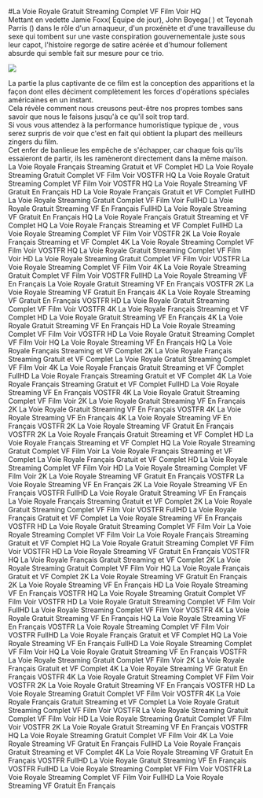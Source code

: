 #La Voie Royale Gratuit Streaming Complet VF Film Voir HQ  
Mettant en vedette Jamie Foxx( Équipe de jour), John Boyega( ) et Teyonah Parris () dans le rôle d'un arnaqueur, d'un proxénète et d'une travailleuse du sexe qui tombent sur une vaste conspiration gouvernementale juste sous leur capot, l'histoire regorge de satire acérée et d'humour follement absurde qui semble fait sur mesure pour ce trio.  
  
[![](https://i.imgur.com/qSNzIqt.png)](https://movie.rssnews.media/IIkWuthBu.php)  
  
La partie la plus captivante de ce film est la conception des apparitions et la façon dont elles déciment complètement les forces d'opérations spéciales américaines en un instant.  
Cela révèle comment nous creusons peut-être nos propres tombes sans savoir que nous le faisons jusqu'à ce qu'il soit trop tard.  
Si vous vous attendez à la performance humoristique typique de , vous serez surpris de voir que c'est en fait  qui obtient la plupart des meilleurs zingers du film.  
Cet enfer de banlieue les empêche de s'échapper, car chaque fois qu'ils essaieront de partir, ils les ramèneront directement dans la même maison.  
La Voie Royale Français Streaming Gratuit et VF Complet HD
La Voie Royale Streaming Gratuit Complet VF Film Voir VOSTFR HQ
La Voie Royale Gratuit Streaming Complet VF Film Voir VOSTFR HQ
La Voie Royale Streaming VF Gratuit En Français HD
La Voie Royale Français Gratuit et VF Complet FullHD
La Voie Royale Streaming Gratuit Complet VF Film Voir FullHD
La Voie Royale Gratuit Streaming VF En Français FullHD
La Voie Royale Streaming VF Gratuit En Français HQ
La Voie Royale Français Gratuit Streaming et VF Complet HQ
La Voie Royale Français Streaming et VF Complet FullHD
La Voie Royale Streaming Complet VF Film Voir VOSTFR 2K
La Voie Royale Français Streaming et VF Complet 4K
La Voie Royale Streaming Complet VF Film Voir VOSTFR HQ
La Voie Royale Gratuit Streaming Complet VF Film Voir HD
La Voie Royale Streaming Gratuit Complet VF Film Voir VOSTFR
La Voie Royale Streaming Complet VF Film Voir 4K
La Voie Royale Streaming Gratuit Complet VF Film Voir VOSTFR FullHD
La Voie Royale Streaming VF En Français
La Voie Royale Gratuit Streaming VF En Français VOSTFR 2K
La Voie Royale Streaming VF Gratuit En Français 4K
La Voie Royale Streaming VF Gratuit En Français VOSTFR HD
La Voie Royale Gratuit Streaming Complet VF Film Voir VOSTFR 4K
La Voie Royale Français Streaming et VF Complet HD
La Voie Royale Gratuit Streaming VF En Français 4K
La Voie Royale Gratuit Streaming VF En Français HD
La Voie Royale Streaming Complet VF Film Voir VOSTFR HD
La Voie Royale Gratuit Streaming Complet VF Film Voir HQ
La Voie Royale Streaming VF En Français HQ
La Voie Royale Français Streaming et VF Complet 2K
La Voie Royale Français Streaming Gratuit et VF Complet
La Voie Royale Gratuit Streaming Complet VF Film Voir 4K
La Voie Royale Français Gratuit Streaming et VF Complet FullHD
La Voie Royale Français Streaming Gratuit et VF Complet 4K
La Voie Royale Français Streaming Gratuit et VF Complet FullHD
La Voie Royale Streaming VF En Français VOSTFR 4K
La Voie Royale Gratuit Streaming Complet VF Film Voir 2K
La Voie Royale Gratuit Streaming VF En Français 2K
La Voie Royale Gratuit Streaming VF En Français VOSTFR 4K
La Voie Royale Streaming VF En Français 4K
La Voie Royale Streaming VF En Français VOSTFR 2K
La Voie Royale Streaming VF Gratuit En Français VOSTFR 2K
La Voie Royale Français Gratuit Streaming et VF Complet HD
La Voie Royale Français Streaming et VF Complet HQ
La Voie Royale Streaming Gratuit Complet VF Film Voir
La Voie Royale Français Streaming et VF Complet
La Voie Royale Français Gratuit et VF Complet HD
La Voie Royale Streaming Complet VF Film Voir HD
La Voie Royale Streaming Complet VF Film Voir 2K
La Voie Royale Streaming VF Gratuit En Français VOSTFR
La Voie Royale Streaming VF En Français 2K
La Voie Royale Streaming VF En Français VOSTFR FullHD
La Voie Royale Gratuit Streaming VF En Français
La Voie Royale Français Streaming Gratuit et VF Complet 2K
La Voie Royale Gratuit Streaming Complet VF Film Voir VOSTFR FullHD
La Voie Royale Français Gratuit et VF Complet
La Voie Royale Streaming VF En Français VOSTFR HD
La Voie Royale Gratuit Streaming Complet VF Film Voir
La Voie Royale Streaming Complet VF Film Voir
La Voie Royale Français Streaming Gratuit et VF Complet HQ
La Voie Royale Gratuit Streaming Complet VF Film Voir VOSTFR HD
La Voie Royale Streaming VF Gratuit En Français VOSTFR HQ
La Voie Royale Français Gratuit Streaming et VF Complet 2K
La Voie Royale Streaming Gratuit Complet VF Film Voir HQ
La Voie Royale Français Gratuit et VF Complet 2K
La Voie Royale Streaming VF Gratuit En Français 2K
La Voie Royale Streaming VF En Français HD
La Voie Royale Streaming VF En Français VOSTFR HQ
La Voie Royale Streaming Gratuit Complet VF Film Voir VOSTFR HD
La Voie Royale Gratuit Streaming Complet VF Film Voir FullHD
La Voie Royale Streaming Complet VF Film Voir VOSTFR 4K
La Voie Royale Gratuit Streaming VF En Français HQ
La Voie Royale Streaming VF En Français VOSTFR
La Voie Royale Streaming Complet VF Film Voir VOSTFR FullHD
La Voie Royale Français Gratuit et VF Complet HQ
La Voie Royale Streaming VF En Français FullHD
La Voie Royale Streaming Complet VF Film Voir HQ
La Voie Royale Gratuit Streaming VF En Français VOSTFR
La Voie Royale Streaming Gratuit Complet VF Film Voir 2K
La Voie Royale Français Gratuit et VF Complet 4K
La Voie Royale Streaming VF Gratuit En Français VOSTFR 4K
La Voie Royale Gratuit Streaming Complet VF Film Voir VOSTFR 2K
La Voie Royale Gratuit Streaming VF En Français VOSTFR HD
La Voie Royale Streaming Gratuit Complet VF Film Voir VOSTFR 4K
La Voie Royale Français Gratuit Streaming et VF Complet
La Voie Royale Gratuit Streaming Complet VF Film Voir VOSTFR
La Voie Royale Streaming Gratuit Complet VF Film Voir HD
La Voie Royale Streaming Gratuit Complet VF Film Voir VOSTFR 2K
La Voie Royale Gratuit Streaming VF En Français VOSTFR HQ
La Voie Royale Streaming Gratuit Complet VF Film Voir 4K
La Voie Royale Streaming VF Gratuit En Français FullHD
La Voie Royale Français Gratuit Streaming et VF Complet 4K
La Voie Royale Streaming VF Gratuit En Français VOSTFR FullHD
La Voie Royale Gratuit Streaming VF En Français VOSTFR FullHD
La Voie Royale Streaming Complet VF Film Voir VOSTFR
La Voie Royale Streaming Complet VF Film Voir FullHD
La Voie Royale Streaming VF Gratuit En Français